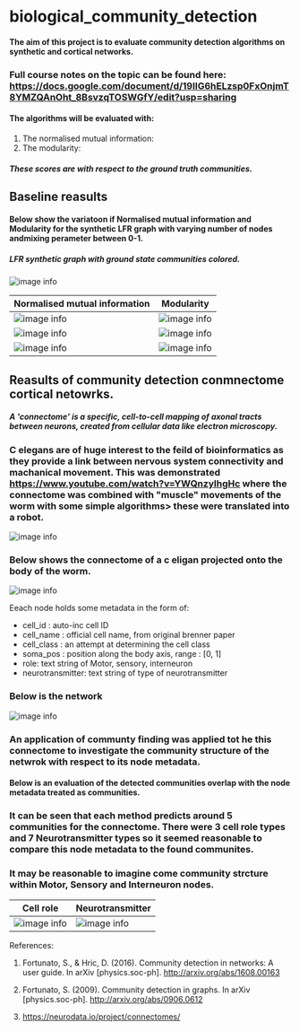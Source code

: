# biological_community_detection

#### The aim of this project is to evaluate community detection algorithms on synthetic and cortical networks.

### Full course notes on the topic can be found here: https://docs.google.com/document/d/19IIG6hELzsp0FxOnjmT8YMZQAnOht_8BsvzqTOSWGfY/edit?usp=sharing

#### The algorithms will be evaluated with:
1. The normalised mutual information: 
2. The modularity:

##### These scores are with respect to the ground truth communities. 

## Baseline reasults

#### Below show the variatoon if Normalised mutual information and Modularity for the synthetic LFR graph with varying number of nodes andmixing perameter between 0-1.

##### LFR synthetic graph with ground state communities colored.
![image info](figures/LFR.png)

| Normalised mutual information      | Modularity     |
| -------------- | -------------- |
| ![image info](figures/n250NMI.png)   | ![image info](figures/n250Q.png)   |
| ![image info](figures/n500NMI.png)| ![image info](figures/n500Q.png) |
| ![image info](figures/n1000NMI.png)| ![image info](figures/n1000Q.png) |

## Reasults of community detection conmnectome cortical netowrks.
##### A 'connectome' is a specific, cell-to-cell mapping of axonal tracts between neurons, created from cellular data like electron microscopy. 

### C elegans are of huge interest to the feild of bioinformatics as they provide a link between nervous system connectivity and machanical movement. This was demonstrated https://www.youtube.com/watch?v=YWQnzylhgHc where the connectome was combined with "muscle" movements of the worm with some simple algorithms> these were translated into a robot.

![image info](figures/c-elegans-fig01-20190308092545.jpg)

### Below shows the connectome of a c eligan projected onto the body of the worm. 
![image info](figures/medium.png)

Eeach node holds some metadata in the form of:

- cell_id : auto-inc cell ID
- cell_name : official cell name, from original brenner paper
- cell_class : an attempt at determining the cell class
- soma_pos : position along the body axis, range : [0, 1]
- role: text string of Motor, sensory, interneuron
- neurotransmitter: text string of type of neurotransmitter

### Below is the network 
![image info](figures/cortex_graph.png)

### An application of communty finding was applied tot he this connectome to investigate the community structure of the netwrok with respect to its node metadata. 
#### Below is an evaluation of the detected communities overlap with the node metadata treated as communities. 

### It can be seen that each method predicts around 5 communities for the connectome. There were 3 cell role types and 7 Neurotransmitter types so it seemed reasonable to compare this node metadata to the found communites. 

### It may be reasonable to imagine come community strcture within Motor, Sensory and Interneuron nodes. 

| Cell role     | Neurotransmitter     |
| -------------- | -------------- |
| ![image info](figures/cortex_community_roles_overlap.png)   | ![image info](figures/cortex_community_neurotransmitters_overlap.png)   |

References:

1. Fortunato, S., & Hric, D. (2016). Community detection in networks: A user guide. In arXiv [physics.soc-ph]. http://arxiv.org/abs/1608.00163

2. Fortunato, S. (2009). Community detection in graphs. In arXiv [physics.soc-ph]. http://arxiv.org/abs/0906.0612

3. https://neurodata.io/project/connectomes/